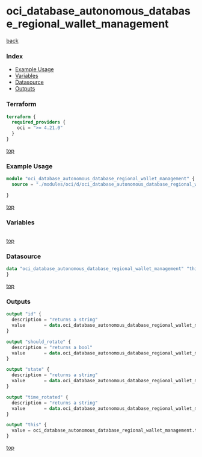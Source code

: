 # oci_database_autonomous_database_regional_wallet_management

[back](../oci.md)

### Index

- [Example Usage](#example-usage)
- [Variables](#variables)
- [Datasource](#datasource)
- [Outputs](#outputs)

### Terraform

```terraform
terraform {
  required_providers {
    oci = ">= 4.21.0"
  }
}
```

[top](#index)

### Example Usage

```terraform
module "oci_database_autonomous_database_regional_wallet_management" {
  source = "./modules/oci/d/oci_database_autonomous_database_regional_wallet_management"

}
```

[top](#index)

### Variables

```terraform
```

[top](#index)

### Datasource

```terraform
data "oci_database_autonomous_database_regional_wallet_management" "this" {
}
```

[top](#index)

### Outputs

```terraform
output "id" {
  description = "returns a string"
  value       = data.oci_database_autonomous_database_regional_wallet_management.this.id
}

output "should_rotate" {
  description = "returns a bool"
  value       = data.oci_database_autonomous_database_regional_wallet_management.this.should_rotate
}

output "state" {
  description = "returns a string"
  value       = data.oci_database_autonomous_database_regional_wallet_management.this.state
}

output "time_rotated" {
  description = "returns a string"
  value       = data.oci_database_autonomous_database_regional_wallet_management.this.time_rotated
}

output "this" {
  value = oci_database_autonomous_database_regional_wallet_management.this
}
```

[top](#index)